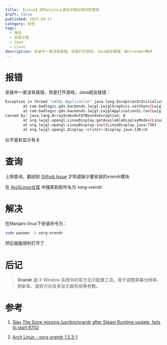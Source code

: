 ```yaml
---
title: 【Linux】在Manjaro上游玩杀戮尖塔时的错误
draft: false
published: 2025-04-27
category: 系统
tags:
  - 游戏
  - 杀戮尖塔
  - Java
  - Linux
description: 安装中一直没有报错，但是打开游戏，Java就会报错：缺少render模块
---
```

# 报错

安装中一直没有报错，但是打开游戏，Java就会报错：

```bash
Exception in thread "LWJGL Application" java.lang.ExceptionInInitializerError
        at com.badlogic.gdx.backends.lwjgl.LwjglGraphics.setVSync(LwjglGraphics.java:558)
        at com.badlogic.gdx.backends.lwjgl.LwjglApplication$1.run(LwjglApplication.java:124)
Caused by: java.lang.ArrayIndexOutOfBoundsException: 0
        at org.lwjgl.opengl.LinuxDisplay.getAvailableDisplayModes(LinuxDisplay.java:954)
        at org.lwjgl.opengl.LinuxDisplay.init(LinuxDisplay.java:738)
        at org.lwjgl.opengl.Display.<clinit>(Display.java:138)ch
```

似乎是和显示有关

# 查询

上网查询，翻阅到 [Github Issue](https://github.com/ValveSoftware/steam-runtime/issues/702) 才知道缺少要安装的xrendr模块

在 [ArchLinux仓库](https://archlinux.org/packages/extra/x86_64/xorg-xrandr/) 中搜索到软件名为\`xorg-xrendr\`

# 解决

在Manjaro linux下安装命令为：

```bash
sudo pacman -S xorg-xrendr
```

然后就能顺利打开了

# 后记

> ‌**Xrandr**‌ 是 X Window 系统中的官方显示配置工具，用于调整屏幕分辨率、刷新率、旋转方向及多显示器布局等参数。

# 参考

1.  [Slay The Spire missing /usr/bin/xrandr after Steam Runtime update, fails to start #702](https://github.com/ValveSoftware/steam-runtime/issues/702)
    
2.  [Arch Linux - xorg-xrandr 1.5.3-1](https://archlinux.org/packages/extra/x86_64/xorg-xrandr/)